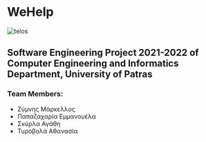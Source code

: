 # **WeHelp**
 
![telos](https://user-images.githubusercontent.com/44534456/159056329-0e497a46-007d-4598-98ac-94597bf401db.png)

## Software Engineering Project 2021-2022 of Computer Engineering and Informatics Department, University of Patras

### Team Members:

- Ζύμνης Μάρκελλος 
- Παπαζαχαρία Εμμανουέλα 
- Σκύρλα Αγάθη
- Τυροβολά Αθανασία 
